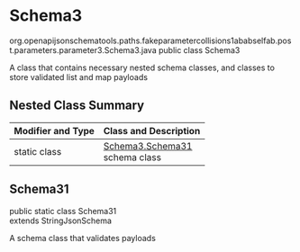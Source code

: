 # Schema3
org.openapijsonschematools.paths.fakeparametercollisions1ababselfab.post.parameters.parameter3.Schema3.java
public class Schema3

A class that contains necessary nested schema classes, and classes to store validated list and map payloads

## Nested Class Summary
| Modifier and Type | Class and Description |
| ----------------- | ---------------------- |
| static class | [Schema3.Schema31](#schema31)<br> schema class |

## Schema31
public static class Schema31<br>
extends StringJsonSchema

A schema class that validates payloads

